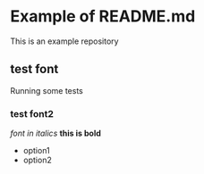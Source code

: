# Example of README.md
This is an example repository
## test font 
Running some tests
### test font2 
*font in italics*
**this is bold**

* option1
* option2
